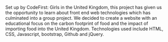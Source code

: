 Set up by CodeFirst: Girls in the United Kingdom, this project has given us the opportunity to learn about front end web technologies
which has culminated into a group project.
We decided to create a website with an educational focus on the carbon footprint of food and the impact of importing food 
into the United Kingdom. 
Technologies used include HTML, CSS, Javascript, bootstrap, Github and jQuery.
